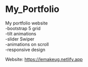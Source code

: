 # My_Portfolio
My portfolio website  
-bootstrap 5 grid  
-tilt animations  
-slider Swiper   
-animations on scroll  
-responsive design  

Website: https://lemakeug.netlify.app

